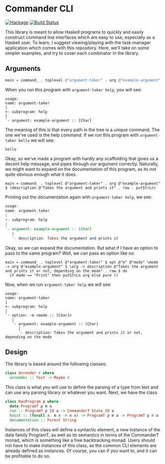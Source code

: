 # Commander CLI

[![Hackage](https://img.shields.io/hackage/v/commander-cli.svg)](https://hackage.haskell.org/package/commander-cli)
[![Build Status](https://travis-ci.org/SamuelSchlesinger/commander-cli.svg?branch=master)](https://travis-ci.org/SamuelSchlesinger/commander-cli)

This library is meant to allow Haskell programs to quickly and easily construct
command line interfaces which are easy to use, especially as a Haskell user. To
learn, I suggest viewing/playing with the task-manager application which
comes with this repository. Here, we'll take on some simpler examples, and try to
cover each combinator in the library.

## Arguments

```haskell
main = command_ . toplevel @"argument-taker" . arg @"example-argument" $ raw . putStrLn
```

When you run this program with `argument-taker help`, you will see:

```
usage:
name: argument-taker
|
+- subprogram: help
|
`- argument: example-argument :: [Char]
```

The meaning of this is that every path in the tree is a unique command. The one
we've used is the help command. If we run this program with `argument-taker hello`
we will see:

```
hello
```

Okay, so we've made a program with hardly any scaffolding that gives us a
decent help message, and pipes through our argument correctly. Naturally, we
might want to expand on the documentation of this program, as its not quite
obvious enough what it does.

```
main = command_ . toplevel @"argument-taker" . arg @"example-argument" $ (description @"Takes the argument and prints it" . raw . putStrLn)
```

Printing out the documentation again with `argument-taker help`, we see:

```haskell
usage:
name: argument-taker
|
+- subprogram: help
|
`- argument: example-argument :: [Char]
   |
   `- description: Takes the argument and prints it
```

Okay, so we can expand the documentation. But what if I have an option to pass to the same program? Well, we can pass an option like so:

```
main = command_ . toplevel @"argument-taker" $ opt @"m" @"mode" \mode -> arg @"example-argument" $ \arg -> description @"Takes the argument and prints it or not, depending on the mode" . raw $ do
  if mode == "Print" then putStrLn arg else pure ()
```

Now, when we run `argument-taker help` we will see:

```
usage:
name: argument-taker
|
+- subprogram: help
|
`- option: -m <mode :: [Char]>
   |
   `- argument: example-argument :: [Char]
      |
      `- description: Takes the argument and prints it or not, depending on the mode
```

## Design

The library is based around the following classes:

```haskell
class Unrender r where
  unrender :: Text -> Maybe r
```

This class is what you will use to define the parsing of a type from text and
can use any parsing library or whatever you want. Next, we have the class

```haskell
class HasProgram p where
  data ProgramT p m a
  run :: ProgramT p IO a -> CommanderT State IO a
  hoist :: (forall x. m x -> n x) -> ProgramT p m a -> ProgramT p n a
  documentation :: Forest String
```

Instances of this class will define a syntactic element, a new instance of the
data family ProgramT, as well as its semantics in terms of the CommanderT monad,
which is something like a free backtracking monad. Users should not have to make
instances of this class, as the common CLI elements are already defined as
instances. Of course, you can if you want to, and it can be profitable to do so.
